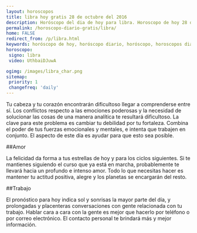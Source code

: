 ```yaml
---
layout: horoscopos
title: libra hoy gratis 28 de octubre del 2016 
description: Horóscopo del dia de hoy para libra. Horoscopo de hoy 28 de octubre del 2016. Las predicciones de amor, trabajo, vida personal gratis.
permalink: /horoscopo-diario-gratis/libra/
home: FALSE
redirect_from: /p/libra.html
keywords: horóscopo de hoy, horóscopo diario, horóscopo, horoscopos diarios gratis del dia de hoy, horóscopo diario gratis,horóscopo 2016, horóscopo esperanza gracia, horoscopo libra hoy, horoscop, horóscopos gratis, horoscopo libra, horoscopo libra 2016, Tarot, Astrologia, Zodíaco, libra, horoscopo gratis
horoscopo:
 signo: libra
 video: UthbaiDJuwA

ogimg: /images/libra_char.png
sitemap:
 priority: 1
 changefreq: 'daily'
---
```



Tu cabeza y tu corazón encontrarán dificultoso llegar a comprenderse entre sí. Los conflictos respecto a las emociones poderosas y la necesidad de solucionar las cosas de una manera analítica te resultará dificultoso. La clave para este problema es cambiar tu debilidad por tu fortaleza. Combina el poder de tus fuerzas emocionales y mentales, e intenta que trabajen en conjunto. El aspecto de este día es ayudar para que esto sea posible.

##Amor

La felicidad da forma a tus estrellas de hoy y para los ciclos siguientes. Si te mantienes siguiendo el curso que ya está en marcha, probablemente te llevará hacia un profundo e intenso amor. Todo lo que necesitas hacer es mantener tu actitud positiva, alegre y los planetas se encargarán del resto.

##Trabajo

El pronóstico para hoy indica sol y sonrisas la mayor parte del día, y prolongadas y placenteras conversaciones con gente relacionada con tu trabajo. Hablar cara a cara con la gente es mejor que hacerlo por teléfono o por correo electrónico. El contacto personal te brindará más y mejor información.